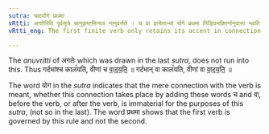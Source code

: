```yaml
---
sutra: चवायोगे प्रथमा
vRtti: अगतेरिति पूर्वसूत्रे चानुकृष्टमित्यत्र नानुवर्त्तते । च वा इत्येताभ्यां योगे प्रथमा तिङ्विभक्तिर्नानुदात्ता भवति ॥
vRtti_eng: The first finite verb only retains its accent in connection with च and वा ॥

---
```

The _anuvritti_ of अगतेः which was drawn in the last _sutra_, does not run into this. Thus गर्दभांश्च काल꣡यति, वीणां च वा॒द॒य॒ति॒ ॥ गर्दभान् वा काल꣡यति, वीणां वा वा॒द॒य॒ति॒ ॥

The word योग in the _sutra_ indicates that the mere connection with the verb is meant, whether this connection takes place by adding these words च and वा, before the verb, or after the verb, is immaterial for the purposes of this _sutra_, (not so in the last). The word प्रथमा shows that the first verb is governed by this rule and not the second.